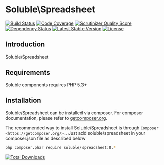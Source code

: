 # Soluble\Spreadsheet

[![Build Status](https://travis-ci.org/belgattitude/solublecomponents.png?branch=master)](https://travis-ci.org/belgattitude/solublecomponents)
[![Code Coverage](https://scrutinizer-ci.com/g/belgattitude/solublecomponents/badges/coverage.png?s=aaa552f6313a3a50145f0e87b252c84677c22aa9)](https://scrutinizer-ci.com/g/belgattitude/solublecomponents/)
[![Scrutinizer Quality Score](https://scrutinizer-ci.com/g/belgattitude/solublecomponents/badges/quality-score.png?s=6f3ab91f916bf642f248e82c29857f94cb50bb33)](https://scrutinizer-ci.com/g/belgattitude/solublecomponents/)
[![Dependency Status](https://www.versioneye.com/user/projects/52cc2674ec137549700001f3/badge.png)](https://www.versioneye.com/user/projects/52cc2674ec137549700001f3)
[![Latest Stable Version](https://poser.pugx.org/soluble/spreadsheet/v/stable.svg)](https://packagist.org/packages/soluble/spreadsheet)
[![License](https://poser.pugx.org/soluble/spreadsheet/license.png)](https://packagist.org/packages/soluble/spreadsheet)

## Introduction

Soluble\Spreadsheet 

## Requirements

Soluble components requires PHP 5.3+


## Installation

Soluble/Spreadsheet can be installed via composer. For composer documentation, please refer to
[getcomposer.org](http://getcomposer.org/).


The recommended way to install Soluble\Spreadsheet is through `Composer <https://getcomposer.org/>`_.
Just add soluble/spreadsheet in your composer.json file as described below

```sh
php composer.phar require soluble/spreadsheet:0.*
```




[![Total Downloads](https://poser.pugx.org/soluble/spreadsheet/downloads.png)](https://packagist.org/packages/soluble/spreadsheet)


